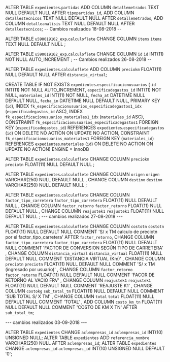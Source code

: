 ALTER TABLE `expedientes`.`partidas` 
ADD COLUMN `detallemetrados` TEXT NULL DEFAULT NULL AFTER `tipopartidas_id`,
ADD COLUMN `detallestecnicos` TEXT NULL DEFAULT NULL AFTER `detallemetrados`,
ADD COLUMN `detalleanalisis` TEXT NULL DEFAULT NULL AFTER `detallestecnicos`;
-- Cambios realizados 18-08-2018 --

ALTER TABLE `u590019162_exp`.`calculoflete` 
CHANGE COLUMN `items` `items` TEXT NULL DEFAULT NULL ;

ALTER TABLE `u590019162_exp`.`calculoflete` 
CHANGE COLUMN `id` `id` INT(11) NOT NULL AUTO_INCREMENT ;
-- Cambios realizados 26-08-2018 --


ALTER TABLE `expedientes`.`calculoflete` 
ADD COLUMN `preciokm` FLOAT(11) NULL DEFAULT NULL AFTER `distancia_virtual`;

CREATE TABLE IF NOT EXISTS `expedientes`.`especificacionusuarios` (
  `id` INT(11) NOT NULL AUTO_INCREMENT,
  `especificadegastos_id` INT(11) NOT NULL,
  `materiales_id` INT(11) NOT NULL,
  `fecha_at` DATETIME NULL DEFAULT NULL,
  `fecha_in` DATETIME NULL DEFAULT NULL,
  PRIMARY KEY (`id`),
  INDEX `fk_especificacionusuarios_especificadegastos1_idx` (`especificadegastos_id` ASC),
  INDEX `fk_especificacionusuarios_materiales1_idx` (`materiales_id` ASC),
  CONSTRAINT `fk_especificacionusuarios_especificadegastos1`
    FOREIGN KEY (`especificadegastos_id`)
    REFERENCES `expedientes`.`especificadegastos` (`id`)
    ON DELETE NO ACTION
    ON UPDATE NO ACTION,
  CONSTRAINT `fk_especificacionusuarios_materiales1`
    FOREIGN KEY (`materiales_id`)
    REFERENCES `expedientes`.`materiales` (`id`)
    ON DELETE NO ACTION
    ON UPDATE NO ACTION)
ENGINE = InnoDB

ALTER TABLE `expedientes`.`calculoflete` 
CHANGE COLUMN `preciokm` `preciotn` FLOAT(11) NULL DEFAULT NULL ;

ALTER TABLE `expedientes`.`calculoflete` 
CHANGE COLUMN `origen` `origen` VARCHAR(250) NULL DEFAULT NULL ,
CHANGE COLUMN `destino` `destino` VARCHAR(250) NULL DEFAULT NULL ;

ALTER TABLE `expedientes`.`calculoflete` 
CHANGE COLUMN `factor_tipo_carretera` `factor_tipo_carretera` FLOAT(11) NULL DEFAULT NULL ,
CHANGE COLUMN `factor_retorno` `factor_retorno` FLOAT(11) NULL DEFAULT NULL ,
CHANGE COLUMN `reajustek1` `reajustek1` FLOAT(11) NULL DEFAULT NULL ;
--- cambios realizados 27-08-2018 ---


ALTER TABLE `expedientes`.`calculoflete` 
CHANGE COLUMN `costotn` `costotn` FLOAT(11) NULL DEFAULT NULL COMMENT 'S/ x TM calculo de preciotn por el factor_tipo_carretera' AFTER `factor_retorno`,
CHANGE COLUMN `factor_tipo_carretera` `factor_tipo_carretera` FLOAT(11) NULL DEFAULT NULL COMMENT 'FACTOR DE CONVERSION SEGÚN TIPO DE CARRETERA' ,
CHANGE COLUMN `distancia_virtual` `distancia_virtual` FLOAT(11) NULL DEFAULT NULL COMMENT 'DISTANCIA VIRTUAL (Km)' ,
CHANGE COLUMN `preciotn` `preciotn` FLOAT(11) NULL DEFAULT NULL COMMENT 'S/ x TM (ingresado por usuario)' ,
CHANGE COLUMN `factor_retorno` `factor_retorno` FLOAT(11) NULL DEFAULT NULL COMMENT 'FACOR DE RETORNO AL VACIO FRV' ,
CHANGE COLUMN `reajustek1` `reajustek1` FLOAT(11) NULL DEFAULT NULL COMMENT 'REAJUSTE K1' ,
CHANGE COLUMN `costokg` `sub_total_tm` FLOAT(11) NULL DEFAULT NULL COMMENT 'SUB TOTAL S/ X TM' ,
CHANGE COLUMN `total` `total` FLOAT(11) NULL DEFAULT NULL COMMENT 'TOTAL' ,
ADD COLUMN `costo_km_tn` FLOAT(11) NULL DEFAULT NULL COMMENT 'COSTO DE KM X TN' AFTER `sub_total_tm`;

--- cambios realizados 03-09-2018 ---

ALTER TABLE `expedientes` CHANGE `aclempresas_id` `aclempresas_id` INT(10) UNSIGNED NULL;
ALTER TABLE `expedientes` ADD `referencia_nombre` VARCHAR(250) NULL AFTER `aclempresas_id`;
ALTER TABLE `expedientes` CHANGE `aclempresas_id` `aclempresas_id` INT(10) UNSIGNED NULL DEFAULT '0';
